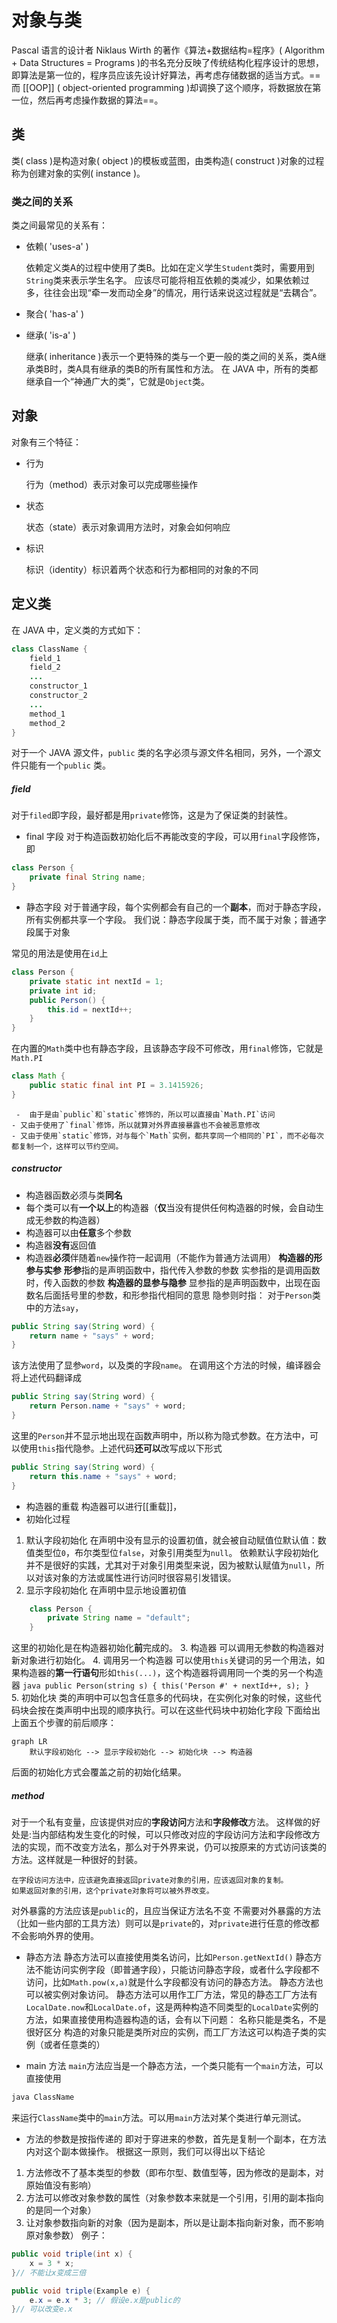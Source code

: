 # 对象与类
Pascal 语言的设计者 Niklaus Wirth 的著作《算法+数据结构=程序》( Algorithm + Data Structures = Programs )的书名充分反映了传统结构化程序设计的思想，即算法是第一位的，程序员应该先设计好算法，再考虑存储数据的适当方式。==而 [[OOP]] ( object-oriented programming )却调换了这个顺序，将数据放在第一位，然后再考虑操作数据的算法==。
## 类
类( class )是构造对象( object )的模板或蓝图，由类构造( construct )对象的过程称为创建对象的实例( instance )。
### 类之间的关系
类之间最常见的关系有：
- 依赖( 'uses-a' )

	依赖定义类A的过程中使用了类B。比如在定义学生`Student`类时，需要用到`String`类来表示学生名字。
	应该尽可能将相互依赖的类减少，如果依赖过多，往往会出现“牵一发而动全身”的情况，用行话来说这过程就是“去耦合”。
- 聚合( 'has-a' )

	
- 继承( 'is-a' )

	继承( inheritance )表示一个更特殊的类与一个更一般的类之间的关系，类A继承类B时，类A具有继承的类B的所有属性和方法。
	在 JAVA 中，所有的类都继承自一个“神通广大的类”，它就是`Object`类。
## 对象
对象有三个特征：
- 行为

	行为（method）表示对象可以完成哪些操作
- 状态

	状态（state）表示对象调用方法时，对象会如何响应
- 标识

	标识（identity）标识着两个状态和行为都相同的对象的不同

## 定义类
在 JAVA 中，定义类的方式如下：
```java
class ClassName {
	field_1
	field_2
	...
	constructor_1
	constructor_2
	...
	method_1
	method_2
}
```
对于一个 JAVA 源文件，`public` 类的名字必须与源文件名相同，另外，一个源文件只能有一个`public` 类。
##### field
对于`filed`即字段，最好都是用`private`修饰，这是为了保证类的封装性。
- final 字段
对于构造函数初始化后不再能改变的字段，可以用`final`字段修饰，即
```java
class Person {
	private final String name;
}
```
- 静态字段
对于普通字段，每个实例都会有自己的一个**副本**，而对于静态字段，所有实例都共享一个字段。
我们说：静态字段属于类，而不属于对象；普通字段属于对象

常见的用法是使用在`id`上
```java
class Person {
	private static int nextId = 1;
	private int id;
	public Person() {
		this.id = nextId++;
	}
}
```
在内置的`Math`类中也有静态字段，且该静态字段不可修改，用`final`修饰，它就是`Math.PI`
```java
class Math {
	public static final int PI = 3.1415926;
}
```
     -  由于是由`public`和`static`修饰的，所以可以直接由`Math.PI`访问
	- 又由于使用了`final`修饰，所以就算对外界直接暴露也不会被恶意修改
	- 又由于使用`static`修饰，对与每个`Math`实例，都共享同一个相同的`PI`，而不必每次都复制一个，这样可以节约空间。
##### constructor
- 构造器函数必须与类**同名**
- 每个类可以有**一个以上**的构造器（**仅**当没有提供任何构造器的时候，会自动生成无参数的构造器）
- 构造器可以由**任意**多个参数
- 构造器**没有**返回值
- 构造器**必须**伴随着`new`操作符一起调用（不能作为普通方法调用）
**构造器的形参与实参**
**形参**指的是声明函数中，指代传入参数的参数
实参指的是调用函数时，传入函数的参数
**构造器的显参与隐参**
显参指的是声明函数中，出现在函数名后面括号里的参数，和形参指代相同的意思
隐参则时指：
对于`Person`类中的方法`say`，
```java
public String say(String word) {
	return name + "says" + word;
}
```
该方法使用了显参`word`，以及类的字段`name`。
在调用这个方法的时候，编译器会将上述代码翻译成
```java
public String say(String word) {
	return Person.name + "says" + word;
}
```
这里的`Person`并不显示地出现在函数声明中，所以称为隐式参数。在方法中，可以使用`this`指代隐参。上述代码**还可以**改写成以下形式
```java
public String say(String word) {
	return this.name + "says" + word;
}
```
- 构造器的重载
构造器可以进行[[重载]]，
- 初始化过程
1. 默认字段初始化
	在声明中没有显示的设置初值，就会被自动赋值位默认值：数值类型位`0`，布尔类型位`false`，对象引用类型为`null`。
	依赖默认字段初始化并不是很好的实践，尤其对于对象引用类型来说，因为被默认赋值为`null`，所以对该对象的方法或属性进行访问时很容易引发错误。
2. 显示字段初始化
	在声明中显示地设置初值
```java
	class Person {
		private String name = "default";
	}	
```
   这里的初始化是在构造器初始化**前**完成的。
3. 构造器
	可以调用无参数的构造器对新对象进行初始化。
4. 调用另一个构造器
	可以使用`this`关键词的另一个用法，如果构造器的**第一行语句**形如`this(...)`，这个构造器将调用同一个类的另一个构造器
	```java
		public Person(string s) {
			this('Person #' + nextId++, s);
		}	
	```
5. 初始化块
	类的声明中可以包含任意多的代码块，在实例化对象的时候，这些代码块会按在类声明中出现的顺序执行。可以在这些代码块中初始化字段
下面给出上面五个步骤的前后顺序：
```mermaid
graph LR
	默认字段初始化 --> 显示字段初始化 --> 初始化块 --> 构造器
```
后面的初始化方式会覆盖之前的初始化结果。

##### method
对于一个私有变量，应该提供对应的**字段访问**方法和**字段修改**方法。
这样做的好处是:当内部结构发生变化的时候，可以只修改对应的字段访问方法和字段修改方法的实现，而不改变方法名，那么对于外界来说，仍可以按原来的方式访问该类的方法。这样就是一种很好的封装。
```ad-note
在字段访问方法中，应该避免直接返回private对象的引用，应该返回对象的复制。
如果返回对象的引用，这个private对象将可以被外界改变。
```
对外暴露的方法应该是`public`的，且应当保证方法名不变
不需要对外暴露的方法（比如一些内部的工具方法）则可以是`private`的，对`private`进行任意的修改都不会影响外界的使用。
- 静态方法
静态方法可以直接使用类名访问，比如`Person.getNextId()`
静态方法不能访问实例字段（即普通字段），只能访问静态字段，或者什么字段都不访问，比如`Math.pow(x,a)`就是什么字段都没有访问的静态方法。
静态方法也可以被实例对象访问。
静态方法可以用作工厂方法，常见的静态工厂方法有`LocalDate.now`和`LocalDate.of`，这是两种构造不同类型的`LocalDate`实例的方法，如果直接使用构造器构造的话，会有以下问题：
	  名称只能是类名，不是很好区分
	  构造的对象只能是类所对应的实例，而工厂方法这可以构造子类的实例（或者任意类的）

- main 方法
`main`方法应当是一个静态方法，一个类只能有一个`main`方法，可以直接使用
```java
java ClassName
```
来运行`ClassName`类中的`main`方法。可以用`main`方法对某个类进行单元测试。
- 方法的参数是按指传递的
即对于穿进来的参数，首先是复制一个副本，在方法内对这个副本做操作。
根据这一原则，我们可以得出以下结论
1. 方法修改不了基本类型的参数（即布尔型、数值型等，因为修改的是副本，对原始值没有影响）
2. 方法可以修改对象参数的属性（对象参数本来就是一个引用，引用的副本指向的是同一个对象）
3. 让对象参数指向新的对象（因为是副本，所以是让副本指向新对象，而不影响原对象参数）
例子：
```java
public void triple(int x) {
	x = 3 * x;
}// 不能让x变成三倍
```
```java
public void triple(Example e) {
	e.x = e.x * 3; // 假设e.x是public的
}// 可以改变e.x
```
